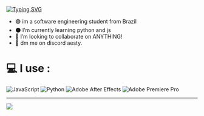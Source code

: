 [![Typing SVG](https://readme-typing-svg.demolab.com?font=Archivo&size=50&duration=2000&pause=1&color=7a00ff&center=true&vCenter=true&random=false&width=1000&lines=Hi+im+aesty)](https://git.io/typing-svg)
- 🟣 im a software engineering student from Brazil
- 🌑 I’m currently learning python and js
- 🤝 I’m looking to collaborate on ANYTHING!
- 💜 dm me on discord aesty.


# 💻 I use :
![JavaScript](https://img.shields.io/badge/javascript-%23323330.svg?style=plastic&logo=javascript&logoColor=%23F7DF1E) ![Python](https://img.shields.io/badge/python-3670A0?style=plastic&logo=python&logoColor=ffdd54) ![Adobe After Effects](https://img.shields.io/badge/Adobe%20After%20Effects-9999FF.svg?style=plastic&logo=Adobe%20After%20Effects&logoColor=white) ![Adobe Premiere Pro](https://img.shields.io/badge/Adobe%20Premiere%20Pro-9999FF.svg?style=plastic&logo=Adobe%20Premiere%20Pro&logoColor=white)

---
[![](https://visitcount.itsvg.in/api?id=1aesty&label=Profile%20Views&color=12&pretty=true)](https://visitcount.itsvg.in)

